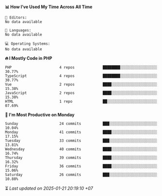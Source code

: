 <!--START_SECTION:readme-stats-->
**📊 How I’ve Used My Time Across All Time**

```text
📝 Editors:
No data available

💬 Languages:
No data available

💻 Operating Systems:
No data available
```

**🔥 I Mostly Code in PHP**

```text
PHP                      4 repos             ████████░░░░░░░░░░░░░░░░░   30.77%
TypeScript               4 repos             ████████░░░░░░░░░░░░░░░░░   30.77%
Vue                      2 repos             ████░░░░░░░░░░░░░░░░░░░░░   15.38%
JavaScript               2 repos             ████░░░░░░░░░░░░░░░░░░░░░   15.38%
HTML                     1 repo              ██░░░░░░░░░░░░░░░░░░░░░░░   07.69%
```

**📅 I'm Most Productive on Monday**

```text
Sunday                   24 commits          ███░░░░░░░░░░░░░░░░░░░░░░   10.04%
Monday                   41 commits          ████░░░░░░░░░░░░░░░░░░░░░   17.15%
Tuesday                  33 commits          ███░░░░░░░░░░░░░░░░░░░░░░   13.81%
Wednesday                40 commits          ████░░░░░░░░░░░░░░░░░░░░░   16.74%
Thursday                 39 commits          ████░░░░░░░░░░░░░░░░░░░░░   16.32%
Friday                   36 commits          ████░░░░░░░░░░░░░░░░░░░░░   15.06%
Saturday                 26 commits          ███░░░░░░░░░░░░░░░░░░░░░░   10.88%
```



⏳ *Last updated on 2025-01-21 20:19:10 +07*
<!--END_SECTION:readme-stats-->